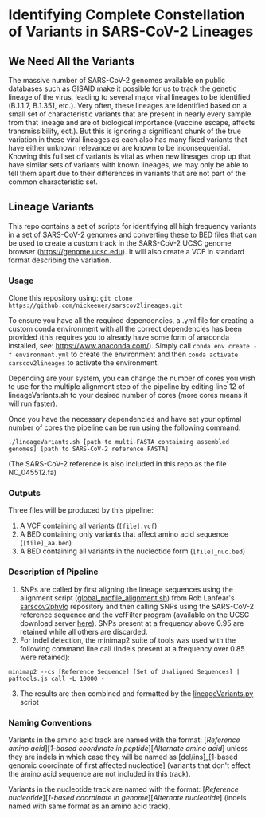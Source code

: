 # Identifying Complete Constellation of Variants in SARS-CoV-2 Lineages

## We Need All the Variants

The massive number of SARS-CoV-2 genomes available on public databases such as GISAID make it possible for us to track the genetic lineage of the virus, leading to several major viral lineages to be identified (B.1.1.7, B.1.351, etc.). Very often, these lineages are identified based on a small set of characteristic variants that are present in nearly every sample from that lineage and are of biological importance (vaccine escape, affects transmissibility, ect.). But this is ignoring a significant chunk of the true variation in these viral lineages as each also has many fixed variants that have either unknown relevance or are known to be inconsequential. Knowing this full set of variants is vital as when new lineages crop up that have similar sets of variants with known lineages, we may only be able to tell them apart due to their differences in variants that are not part of the common characteristic set.

## Lineage Variants 

This repo contains a set of scripts for identifying all high frequency variants in a set of SARS-CoV-2 genomes and converting these to BED files that can be used to create a custom track in the SARS-CoV-2 UCSC genome browser (https://genome.ucsc.edu). It will also create a VCF in standard format describing the variation.

### Usage

Clone this repository using: ```git clone https://github.com/nickeener/sarscov2lineages.git```

To ensure you have all the required dependencies, a .yml file for creating a custom conda environment with all the correct dependencies has been provided (this requires you to already have some form of anaconda installed, see: https://www.anaconda.com/). Simply call ```conda env create -f environment.yml``` to create the environment and then ```conda activate sarscov2lineages``` to activate the environment.

Depending are your system, you can change the number of cores you wish to use for the multiple alignment step of the pipeline by editing line 12 of lineageVariants.sh to your desired number of cores (more cores means it will run faster).

Once you have the necessary dependencies and have set your optimal number of cores the pipeline can be run using the following command:

```./lineageVariants.sh [path to multi-FASTA containing assembled genomes] [path to SARS-CoV-2 reference FASTA]```

(The SARS-CoV-2 reference is also included in this repo as the file NC_045512.fa)

### Outputs

Three files will be produced by this pipeline:
1. A VCF containing all variants (```[file].vcf```)
2. A BED containing only variants that affect amino acid sequence (```[file]_aa.bed```)
3. A BED containing all variants in the nucleotide form (```[file]_nuc.bed```)

### Description of Pipeline

1. SNPs are called by first aligning the lineage sequences using the alignment script ([global_profile_alignment.sh](https://github.com/nickeener/sarscov2lineages/blob/main/scripts/global_profile_alignment.sh)) from Rob Lanfear's [sarscov2phylo](https://github.com/roblanf/sarscov2phylo/) repository and then calling SNPs using the SARS-CoV-2 reference sequence and the vcfFilter program (available on the UCSC download server [here](https://hgdownload.soe.ucsc.edu/admin/exe/)). SNPs present at a frequency above 0.95 are retained while all others are discarded. 
2. For indel detection, the minimap2 suite of tools was used with the following command line call (Indels present at a frequency over 0.85 were retained):

```minimap2 --cs [Reference Sequence] [Set of Unaligned Sequences] | paftools.js call -L 10000 -```

3. The results are then combined and formatted by the [lineageVariants.py](https://github.com/nickeener/sarscov2lineages/blob/main/scripts/lineageVariants.py) script

### Naming Conventions

Variants in the amino acid track are named with the format: [*Reference amino acid*][*1-based coordinate in peptide*][*Alternate amino acid*] unless they are indels in which case they will be named as [del/ins]_[1-based genomic coordinate of first affected nucleotide] (variants that don't effect the amino acid sequence are not included in this track).

Variants in the nucleotide track are named with the format: [*Reference nucleotide*][*1-based coordinate in genome*][*Alternate nucleotide*] (indels named with same format as an amino acid track).
